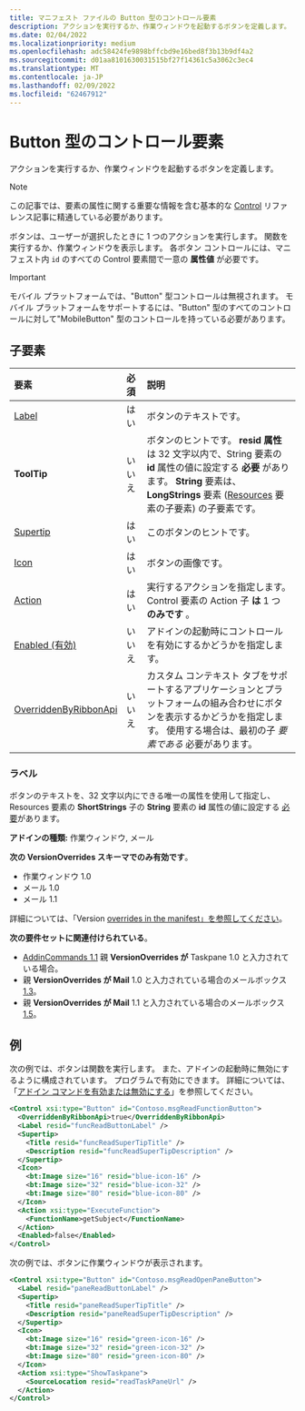 ```yaml
---
title: マニフェスト ファイルの Button 型のコントロール要素
description: アクションを実行するか、作業ウィンドウを起動するボタンを定義します。
ms.date: 02/04/2022
ms.localizationpriority: medium
ms.openlocfilehash: adc58424fe9898bffcbd9e16bed8f3b13b9df4a2
ms.sourcegitcommit: d01aa8101630031515bf27f14361c5a3062c3ec4
ms.translationtype: MT
ms.contentlocale: ja-JP
ms.lasthandoff: 02/09/2022
ms.locfileid: "62467912"
---
```

# <a name="control-element-of-type-button"></a>Button 型のコントロール要素

アクションを実行するか、作業ウィンドウを起動するボタンを定義します。

> [!NOTE]
> この記事では、要素の属性に関する重要な情報を含む基本的な [Control](control.md) リファレンス記事に精通している必要があります。

ボタンは、ユーザーが選択したときに 1 つのアクションを実行します。 関数を実行するか、作業ウィンドウを表示します。 各ボタン コントロールには、マニフェスト内 `id` のすべての Control 要素間で一意の **属性値** が必要です。

> [!IMPORTANT]
> モバイル プラットフォームでは、"Button" 型コントロールは無視されます。 モバイル プラットフォームをサポートするには、"Button" 型のすべてのコントロールに対して"MobileButton" 型のコントロールを持っている必要があります。

## <a name="child-elements"></a>子要素

|  要素 |  必須  |  説明  |
|:-----|:-----|:-----|
|  [Label](#label)     | はい |  ボタンのテキストです。 |
|  **ToolTip**    |いいえ|ボタンのヒントです。 **resid 属性** は 32 文字以内で、String 要素の **id** 属性の値に設定する **必要** があります。 **String** 要素は、**LongStrings** 要素 ([Resources](resources.md) 要素の子要素) の子要素です。|
|  [Supertip](supertip.md)  | はい |  このボタンのヒントです。    |
|  [Icon](icon.md)      | はい |  ボタンの画像です。         |
|  [Action](action.md)    | はい |  実行するアクションを指定します。 Control 要素の Action 子 **は** 1 つ **のみです** 。 |
|  [Enabled (有効)](enabled.md)    | いいえ |  アドインの起動時にコントロールを有効にするかどうかを指定します。  |
|  [OverriddenByRibbonApi](overriddenbyribbonapi.md)      | いいえ |  カスタム コンテキスト タブをサポートするアプリケーションとプラットフォームの組み合わせにボタンを表示するかどうかを指定します。 使用する場合は、最初の子 *要素である* 必要があります。 |

### <a name="label"></a>ラベル

ボタンのテキストを、32 文字以内にできる唯一の属性を使用して指定し、Resources 要素の **ShortStrings** 子の **String** 要素の **id** 属性の値に設定する [必要](resources.md)があります。

**アドインの種類:** 作業ウィンドウ, メール

**次の VersionOverrides スキーマでのみ有効です**。

- 作業ウィンドウ 1.0
- メール 1.0
- メール 1.1

詳細については、「Version [overrides in the manifest」を参照してください](../../develop/add-in-manifests.md#version-overrides-in-the-manifest)。

**次の要件セットに関連付けられている**。

- [AddinCommands 1.1](../requirement-sets/add-in-commands-requirement-sets.md) 親 **VersionOverrides が** Taskpane 1.0 と入力されている場合。
- 親 **VersionOverrides が Mail** 1.0 と入力されている場合のメールボックス [1.3](../../reference/objectmodel/requirement-set-1.3/outlook-requirement-set-1.3.md)。
- 親 **VersionOverrides が Mail** 1.1 と入力されている場合のメールボックス [1.5](../../reference/objectmodel/requirement-set-1.5/outlook-requirement-set-1.5.md)。

## <a name="examples"></a>例

次の例では、ボタンは関数を実行します。 また、アドインの起動時に無効にするように構成されています。 プログラムで有効にできます。 詳細については、「[アドイン コマンドを有効または無効にする](../../design/disable-add-in-commands.md)」を参照してください。

```xml
<Control xsi:type="Button" id="Contoso.msgReadFunctionButton">
  <OverriddenByRibbonApi>true</OverriddenByRibbonApi>
  <Label resid="funcReadButtonLabel" />
  <Supertip>
    <Title resid="funcReadSuperTipTitle" />
    <Description resid="funcReadSuperTipDescription" />
  </Supertip>
  <Icon>
    <bt:Image size="16" resid="blue-icon-16" />
    <bt:Image size="32" resid="blue-icon-32" />
    <bt:Image size="80" resid="blue-icon-80" />
  </Icon>
  <Action xsi:type="ExecuteFunction">
    <FunctionName>getSubject</FunctionName>
  </Action>
  <Enabled>false</Enabled>
</Control>
```

次の例では、ボタンに作業ウィンドウが表示されます。

```xml
<Control xsi:type="Button" id="Contoso.msgReadOpenPaneButton">
  <Label resid="paneReadButtonLabel" />
  <Supertip>
    <Title resid="paneReadSuperTipTitle" />
    <Description resid="paneReadSuperTipDescription" />
  </Supertip>
  <Icon>
    <bt:Image size="16" resid="green-icon-16" />
    <bt:Image size="32" resid="green-icon-32" />
    <bt:Image size="80" resid="green-icon-80" />
  </Icon>
  <Action xsi:type="ShowTaskpane">
    <SourceLocation resid="readTaskPaneUrl" />
  </Action>
</Control>
```
